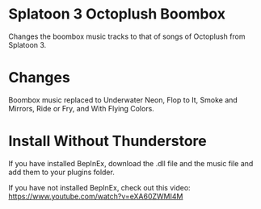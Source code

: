 # Splatoon 3 Octoplush Boombox

Changes the boombox music tracks to that of songs of Octoplush from Splatoon 3.

# Changes

Boombox music replaced to Underwater Neon, Flop to It, Smoke and Mirrors, Ride or Fry, and With Flying Colors.

# Install Without Thunderstore

If you have installed BepInEx, download the .dll file and the music file and add them to your plugins folder.

If you have not installed BepInEx, check out this video: https://www.youtube.com/watch?v=eXA60ZWMI4M
